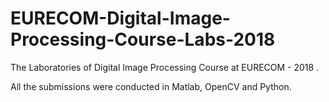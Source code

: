 # EURECOM-Digital-Image-Processing-Course-Labs-2018
The Laboratories of Digital Image Processing Course at EURECOM - 2018 . 

All the submissions were conducted in Matlab, OpenCV and Python. 
